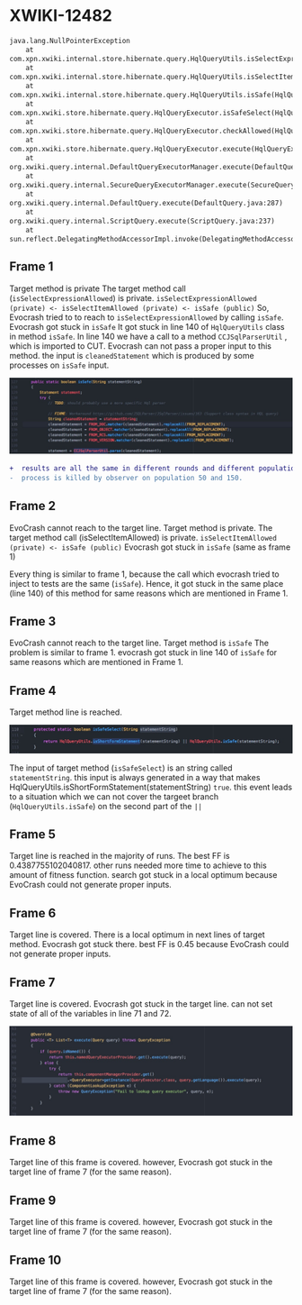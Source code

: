 # XWIKI-12482
```
java.lang.NullPointerException
	at com.xpn.xwiki.internal.store.hibernate.query.HqlQueryUtils.isSelectExpressionAllowed(HqlQueryUtils.java:223)
	at com.xpn.xwiki.internal.store.hibernate.query.HqlQueryUtils.isSelectItemAllowed(HqlQueryUtils.java:204)
	at com.xpn.xwiki.internal.store.hibernate.query.HqlQueryUtils.isSafe(HqlQueryUtils.java:153)
	at com.xpn.xwiki.store.hibernate.query.HqlQueryExecutor.isSafeSelect(HqlQueryExecutor.java:112)
	at com.xpn.xwiki.store.hibernate.query.HqlQueryExecutor.checkAllowed(HqlQueryExecutor.java:123)
	at com.xpn.xwiki.store.hibernate.query.HqlQueryExecutor.execute(HqlQueryExecutor.java:134)
	at org.xwiki.query.internal.DefaultQueryExecutorManager.execute(DefaultQueryExecutorManager.java:71)
	at org.xwiki.query.internal.SecureQueryExecutorManager.execute(SecureQueryExecutorManager.java:67)
	at org.xwiki.query.internal.DefaultQuery.execute(DefaultQuery.java:287)
	at org.xwiki.query.internal.ScriptQuery.execute(ScriptQuery.java:237)
	at sun.reflect.DelegatingMethodAccessorImpl.invoke(DelegatingMethodAccessorImpl.java:43)
```
## Frame 1
Target method is private
The target method call (`isSelectExpressionAllowed`) is private.
`isSelectExpressionAllowed (private) <- isSelectItemAllowed (private) <- isSafe (public)`
So, Evocrash tried to to reach to `isSelectExpressionAllowed` by calling `isSafe`.
Evocrash got stuck in `isSafe`
It got stuck in line 140 of `HqlQueryUtils` class in method `isSafe`.
In line 140 we have a call to a method `CCJSqlParserUtil` , which is imported to CUT.
Evocrash can not pass a proper input to this method. the input is `cleanedStatement` which is produced by some processes on `isSafe` input.


![Alt text](screenshots/1.jpg?raw=true "XWIKI-12482")
```diff
+  results are all the same in different rounds and different populations.
-  process is killed by observer on population 50 and 150.
```

## Frame 2

EvoCrash cannot reach to the target line.
Target method is private.
The target method call (isSelectItemAllowed) is private.
`isSelectItemAllowed (private) <- isSafe (public)`
Evocrash got stuck in `isSafe` (same as frame 1)

Every thing is similar to frame 1, because the call which evocrash tried to inject to tests are the same (`isSafe`). Hence, it got stuck in the same place (line 140) of this method for same reasons which are mentioned in Frame 1.

## Frame 3
EvoCrash cannot reach to the target line.
Target method is `isSafe`
The problem is similar to frame 1. evocrash got stuck in line 140 of `isSafe` for same reasons which are mentioned in Frame 1.

## Frame 4
Target method line is reached.

![Alt text](screenshots/2.jpg?raw=true "XWIKI-12482")

The input of target method (`isSafeSelect`) is an string called `statementString`. this input is always generated in a way that makes HqlQueryUtils.isShortFormStatement(statementString) `true`. this event leads to a situation which we can not cover the targeet branch (`HqlQueryUtils.isSafe`) on the second part of the `||`


## Frame 5
Target line is reached in the majority of runs. The best FF is 0.4387755102040817. other runs needed more time to achieve to this amount of fitness function.
search got stuck in a local optimum because EvoCrash could not generate proper inputs.

## Frame 6

Target line is covered. There is a local optimum in next lines of target method. Evocrash got stuck there.
best FF is 0.45 because EvoCrash could not generate proper inputs.


## Frame 7

Target line is covered. Evocrash got stuck in the target line. can not set state of all of the variables in line 71 and 72.

![Alt text](screenshots/3.jpg?raw=true "XWIKI-12482")


## Frame 8
Target line of this frame is covered. however, Evocrash got stuck in the target line of frame 7 (for the same reason).

## Frame 9
Target line of this frame is covered. however, Evocrash got stuck in the target line of frame 7 (for the same reason).

## Frame 10
Target line of this frame is covered. however, Evocrash got stuck in the target line of frame 7 (for the same reason).
